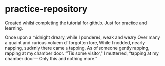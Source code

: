 # practice-repository
Created whilst completing the tutorial for github. Just for practice and learning.


Once upon a midnight dreary, while I pondered, weak and weary
     Over many a quaint and curious voluem of forgotten lore, 
While I nodded, nearly napping, sudenly there came a tapping,
As of someone gently rapping, rapping at my chamber door.
“’Tis some visitor," I mutterred, “tapping at my chamber door—
     Only this and nothing more.”
